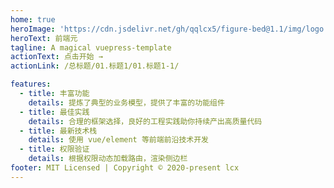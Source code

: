 ```yaml
---
home: true
heroImage: 'https://cdn.jsdelivr.net/gh/qqlcx5/figure-bed@1.1/img/logo.jpg'
heroText: 前端元
tagline: A magical vuepress-template
actionText: 点击开始 →
actionLink: /总标题/01.标题1/01.标题1-1/

features:
  - title: 丰富功能
    details: 提炼了典型的业务模型，提供了丰富的功能组件
  - title: 最佳实践
    details: 合理的框架选择，良好的工程实践助你持续产出高质量代码
  - title: 最新技术栈
    details: 使用 vue/element 等前端前沿技术开发
  - title: 权限验证
    details: 根据权限动态加载路由，渲染侧边栏
footer: MIT Licensed | Copyright © 2020-present lcx
---
```

